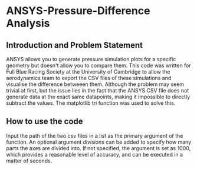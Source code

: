 # ANSYS-Pressure-Difference Analysis

## Introduction and Problem Statement

ANSYS allows you to generate pressure simulation plots for a specific geometry but doesn't allow you to compare them. This code was written for Full Blue Racing Society at the University of Cambridge to allow the aerodynamics team to export the CSV files of these simulations and visualise the difference betweeen them. Although the problem may seem trivial at first, but the issue lies in the fact that the ANSYS CSV file does not generate data at the exact same datapoints, making it impossible to directly subtract the values. The matplotlib tri function was used to solve this.

## How to use the code
Input the path of the two csv files in a list as the primary argument of the function. An optional argument *divisions* can be added to specify how many parts the axes are divided into. If not specified, the argument is set as 1000, which provides a reasonable level of accuracy, and can be executed in a matter of seconds.
